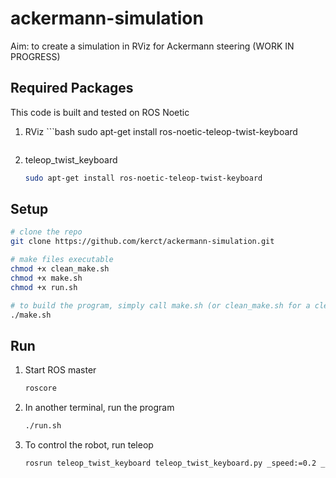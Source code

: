 # ackermann-simulation
Aim: to create a simulation in RViz for Ackermann steering (WORK IN PROGRESS)

## Required Packages
This code is built and tested on ROS Noetic

1. RViz
		```bash
	sudo apt-get install ros-noetic-teleop-twist-keyboard
	```
1. teleop_twist_keyboard
	```bash
	sudo apt-get install ros-noetic-teleop-twist-keyboard
	```

## Setup
```bash
# clone the repo
git clone https://github.com/kerct/ackermann-simulation.git

# make files executable
chmod +x clean_make.sh
chmod +x make.sh
chmod +x run.sh

# to build the program, simply call make.sh (or clean_make.sh for a clean build)
./make.sh
```

## Run
1. Start ROS master
	```bash
	roscore
	```
1. In another terminal, run the program
	```bash
	./run.sh
	```
1. To control the robot, run teleop
	```bash
	rosrun teleop_twist_keyboard teleop_twist_keyboard.py _speed:=0.2 _turn:=0.5
	```
